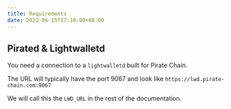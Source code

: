 ```yaml
---
title: Requirements
date: 2022-06-15T17:10:00+08:00
---
```


## Pirated & Lightwalletd

You need a connection to a `lightwalletd` built for Pirate Chain.

The URL will typically have the port 9067 and look like `https://lwd.pirate-chain.com:9067`

We will call this the `LWD_URL` in the rest of the documentation.
